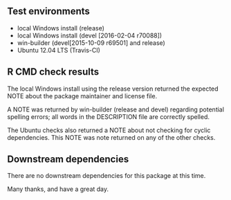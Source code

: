 ## Test environments
* local Windows install (release)
* local Windows install (devel [2016-02-04 r70088])
* win-builder (devel[2015-10-09 r69501] and release)
* Ubuntu 12.04 LTS (Travis-CI)

## R CMD check results

The local Windows install using the release version
returned the expected NOTE about the package maintainer and
license file.

A NOTE was returned by win-builder (release and devel) regarding 
potential spelling errors; all words in the DESCRIPTION file are 
correctly spelled.

The Ubuntu checks also returned a NOTE about not checking
for cyclic dependencies.  This NOTE was note returned on
any of the other checks.

## Downstream dependencies
There are no downstream dependencies for this package
at this time.

Many thanks, and have a great day.